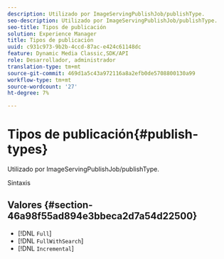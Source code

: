 ```yaml
---
description: Utilizado por ImageServingPublishJob/publishType.
seo-description: Utilizado por ImageServingPublishJob/publishType.
seo-title: Tipos de publicación
solution: Experience Manager
title: Tipos de publicación
uuid: c931c973-9b2b-4ccd-87ac-e424c61148dc
feature: Dynamic Media Classic,SDK/API
role: Desarrollador, administrador
translation-type: tm+mt
source-git-commit: 469d1a5c43a972116a8a2efb0de5708800130a99
workflow-type: tm+mt
source-wordcount: '27'
ht-degree: 7%

---
```



# Tipos de publicación{#publish-types}

Utilizado por ImageServingPublishJob/publishType.

Sintaxis

## Valores {#section-46a98f55ad894e3bbeca2d7a54d22500}

* [!DNL `Full`]
* [!DNL `FullWithSearch`]
* [!DNL `Incremental`]

